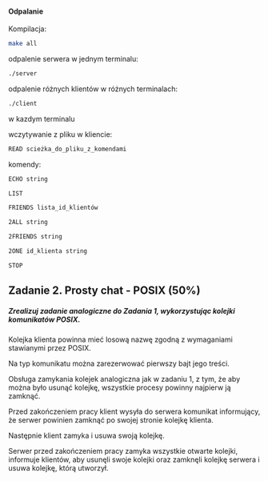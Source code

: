 #### Odpalanie
Kompilacja:
```bash
make all
```
odpalenie serwera w jednym terminalu:
 ```bash
 ./server
```

odpalenie różnych klientów w różnych terminalach:
```bash
./client 
```
w kazdym terminalu

wczytywanie z pliku w kliencie: 
```bash
READ scieżka_do_pliku_z_komendami
```

komendy:
```bash
ECHO string

LIST

FRIENDS lista_id_klientów

2ALL string

2FRIENDS string

2ONE id_klienta string

STOP
```

## Zadanie 2. Prosty chat - POSIX (50%)
##### Zrealizuj zadanie analogiczne do Zadania 1, wykorzystując kolejki komunikatów POSIX.
 
Kolejka klienta powinna mieć losową nazwę zgodną z wymaganiami stawianymi przez POSIX. 
 
Na typ komunikatu można zarezerwować pierwszy bajt jego treści.
  
Obsługa zamykania kolejek analogiczna jak w zadaniu 1, z tym, że aby można było usunąć kolejkę,
wszystkie procesy powinny najpierw ją zamknąć. 
   
Przed zakończeniem pracy klient wysyła do serwera komunikat informujący,
że serwer powinien zamknąć po swojej stronie kolejkę klienta.
  
Następnie klient zamyka i usuwa swoją kolejkę.
   
Serwer przed zakończeniem pracy zamyka wszystkie otwarte kolejki, 
informuje klientów, aby usunęli swoje kolejki oraz zamknęli kolejkę serwera i usuwa kolejkę, którą utworzył.



